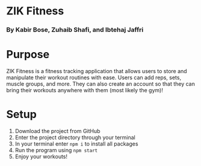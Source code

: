 # ZIK Fitness

### By Kabir Bose, Zuhaib Shafi, and Ibtehaj Jaffri

# Purpose

ZIK Fitness is a fitness tracking application that allows users to store and manipulate their workout routines with ease. Users can add reps, sets, muscle groups, and more. They can also create an account so that they can bring their workouts anywhere with them (most likely the gym)!

# Setup

1. Download the project from GitHub
2. Enter the project directory through your terminal
3. In your terminal enter `npm i` to install all packages
4. Run the program using `npm start`
5. Enjoy your workouts!
